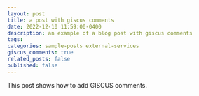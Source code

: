 ```yaml
---
layout: post
title: a post with giscus comments
date: 2022-12-10 11:59:00-0400
description: an example of a blog post with giscus comments
tags: 
categories: sample-posts external-services
giscus_comments: true
related_posts: false
published: false
---
```


This post shows how to add GISCUS comments.
